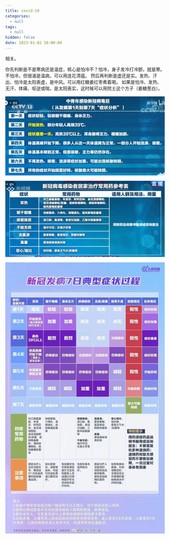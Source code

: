 ```yaml
---
title: covid-19
categories:
  - null
tags:
  - null
hidden: false
date: 2023-01-02 10:00:04
---
```


相关。

<!--more-->

你先判断是不是寒病还是温症，核心是怕冷不？怕冷，身子发冷打冷颤，就是寒。不怕冷，但很渴是温病，可以用连花清瘟。
然后再判断是虚还是实。发热、汗出、怕冷是太阳表虚，是中风。可以用红糖姜红枣煮着喝。
如果是怕冷、发热、无汗、体痛、呕逆或喘，是太阳表实，这时候可以用院士这个方子（姜糖葱白）。

![](covid-19/1.jpg)

![](covid-19/2.jpg)

![](covid-19/3.jpg)